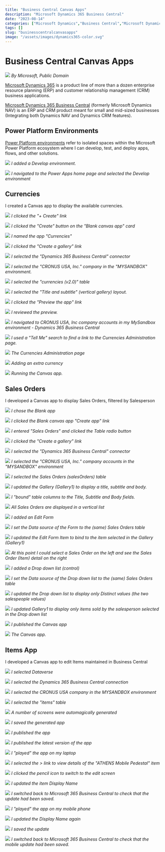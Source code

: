 ```yaml
---
title: "Business Central Canvas Apps"
description: "Microsoft Dynamics 365 Business Central"
date: "2023-08-14"
categories: ["Microsoft Dynamics","Business Central","Microsoft Dynamics","Power Platform"]
tags: []
slug: "businesscentralcanvasapps"
image: "/assets/images/dynamics365-color.svg"
---
```


# Business Central Canvas Apps

![](/assets/images/businesscentralcanvasapps/dynamics365-color.svg)
*By Microsoft, Public Domain*


[Microsoft Dynamics 365](https://en.wikipedia.org/wiki/Microsoft_Dynamics_365) is a product line of more than a dozen enterprise resource planning (ERP) and customer relationship management (CRM) business applications.

[Microsoft Dynamics 365 Business Central](https://en.wikipedia.org/wiki/Microsoft_Dynamics_365#Microsoft_Dynamics_365_Business_Central) (formerly Microsoft Dynamics NAV) is an ERP and CRM product meant for small and mid-sized businesses (Integrating both Dynamics NAV and Dynamics CRM features).


## Power Platform Environments

[Power Platform environments](https://admin.powerplatform.microsoft.com/environments) refer to isolated spaces within the Microsoft Power Platform ecosystem where I can develop, test, and deploy apps, flows, and other solutions.

![](/assets/images/businesscentralcanvasapps/screen-shot-2023-08-14-at-11.48.03-am-1394x806.png)
*I added a Develop environment.*

![](/assets/images/businesscentralcanvasapps/screen-shot-2023-08-14-at-11.56.31-am-1152x396.png)
*I navigated to the Power Apps home page and selected the Develop environment*


## Currencies

I created a Canvas app to display the available currencies.

![](/assets/images/businesscentralcanvasapps/screen-shot-2023-08-14-at-12.06.41-pm-1292x642.png)
*I clicked the "+ Create" link*

![](/assets/images/businesscentralcanvasapps/screen-shot-2023-08-14-at-12.06.53-pm-1294x644.png)
*I clicked the "Create" button on the "Blank canvas app" card*

![](/assets/images/businesscentralcanvasapps/screen-shot-2023-08-14-at-12.07.15-pm-1295x601.png)
*I named the app "Currencies"*

![](/assets/images/businesscentralcanvasapps/screen-shot-2023-08-14-at-12.07.37-pm-1295x601.png)
*I clicked the "Create a gallery" link*

![](/assets/images/businesscentralcanvasapps/screen-shot-2023-08-14-at-12.07.58-pm-1294x602.png)
*I selected the "Dynamics 365 Business Central" connector*

![](/assets/images/businesscentralcanvasapps/screen-shot-2023-08-14-at-12.08.36-pm-1293x241.png)
*I selected the "CRONUS USA, Inc." company in the "MYSANDBOX" environment.*

![](/assets/images/businesscentralcanvasapps/screen-shot-2023-08-14-at-12.08.59-pm-1291x601.png)
*I selected the "currencies (v2.0)" table*

![](/assets/images/businesscentralcanvasapps/screen-shot-2023-08-14-at-12.10.50-pm-1290x599.png)
*I selected the "Title and subtitle" (vertical gallery) layout.*

![](/assets/images/businesscentralcanvasapps/screen-shot-2023-08-14-at-12.11.03-pm-1293x207.png)
*I clicked the "Preview the app" link*

![](/assets/images/businesscentralcanvasapps/screen-shot-2023-08-14-at-12.11.15-pm-1293x377.png)
*I reviewed the preview.*

![](/assets/images/businesscentralcanvasapps/screen-shot-2023-08-14-at-12.18.22-pm-1357x779.png)
*I navigated to CRONUS USA, Inc company accounts in my MySandbox environment - Dynamics 365 Business Central*

![](/assets/images/businesscentralcanvasapps/screen-shot-2023-08-14-at-12.19.00-pm-1356x323.png)
*I used a "Tell Me" search to find a link to the Currencies Administration page.*

![](/assets/images/businesscentralcanvasapps/screen-shot-2023-08-14-at-12.19.50-pm-1359x415.png)
*The Currencies Administration page*

![](/assets/images/businesscentralcanvasapps/screen-shot-2023-08-14-at-12.44.34-pm-1354x378.png)
*Adding an extra currency*

![](/assets/images/businesscentralcanvasapps/screen-shot-2023-08-14-at-12.46.11-pm-1311x373.png)
*Running the Canvas app.*


## Sales Orders

I developed a Canvas app to display Sales Orders, filtered by Salesperson

![](/assets/images/businesscentralcanvasapps/screen-shot-2023-08-14-at-2.42.37-pm-1297x559.png)
*I chose the Blank app*

![](/assets/images/businesscentralcanvasapps/screen-shot-2023-08-14-at-2.42.49-pm-1293x600.png)
*I clicked the Blank canvas app "Create app" link*

![](/assets/images/businesscentralcanvasapps/screen-shot-2023-08-14-at-2.43.35-pm-1293x600.png)
*I entered "Sales Orders" and clicked the Table radio button*

![](/assets/images/businesscentralcanvasapps/screen-shot-2023-08-14-at-2.43.59-pm-1292x599.png)
*I clicked the "Create a gallery" link*

![](/assets/images/businesscentralcanvasapps/screen-shot-2023-08-14-at-2.49.34-pm-1296x326.png)
*I selected the "Dynamics 365 Business Central" connector*

![](/assets/images/businesscentralcanvasapps/screen-shot-2023-08-14-at-2.49.49-pm-1294x200.png)
*I selected the "CRONUS USA, Inc." company accounts in the "MYSANDBOX" environment*

![](/assets/images/businesscentralcanvasapps/screen-shot-2023-08-14-at-2.50.18-pm-1292x601.png)
*I selected the Sales Orders (salesOrders) table*

![](/assets/images/businesscentralcanvasapps/screen-shot-2023-08-14-at-2.50.50-pm-1285x214.png)
*I updated the Gallery (Gallery1) to display a title, subtitle and body.*

![](/assets/images/businesscentralcanvasapps/screen-shot-2023-08-14-at-2.52.23-pm-1294x524.png)
*I "bound" table columns to the Title, Subtitle and Body fields.*

![](/assets/images/businesscentralcanvasapps/screen-shot-2023-08-14-at-2.52.40-pm-1296x175.png)
*All Sales Orders are displayed in a vertical list*

![](/assets/images/businesscentralcanvasapps/screen-shot-2023-08-14-at-2.53.01-pm-1295x492.png)
*I added an Edit Form*

![](/assets/images/businesscentralcanvasapps/screen-shot-2023-08-14-at-2.53.24-pm-1297x374.png)
*I set the Data source of the Form to the (same) Sales Orders table*

![](/assets/images/businesscentralcanvasapps/screen-shot-2023-08-14-at-2.53.51-pm-1296x451.png)
*I updated the Edit Form Item to bind to the item selected in the Gallery (Gallery1)*

![](/assets/images/businesscentralcanvasapps/screen-shot-2023-08-14-at-2.54.01-pm-1293x122.png)
*At this point I could select a Sales Order on the left and see the Sales Order (Item) detail on the right*

![](/assets/images/businesscentralcanvasapps/screen-shot-2023-08-14-at-2.54.41-pm-1293x134.png)
*I added a Drop down list (control)*

![](/assets/images/businesscentralcanvasapps/screen-shot-2023-08-14-at-2.55.37-pm-1294x149.png)
*I set the Data source of the Drop down list to the (same) Sales Orders table*

![](/assets/images/businesscentralcanvasapps/screen-shot-2023-08-14-at-2.56.14-pm-1293x231.png)
*I updated the Drop down list to display only Distinct values (the two salespeople values)*

![](/assets/images/businesscentralcanvasapps/screen-shot-2023-08-14-at-2.56.50-pm-1295x493.png)
*I updated Gallery1 to display only items sold by the salesperson selected in the Drop down list*

![](/assets/images/businesscentralcanvasapps/screen-shot-2023-08-14-at-3.19.56-pm-1297x604.png)
*I published the Canvas app*

![](/assets/images/businesscentralcanvasapps/screen-shot-2023-08-14-at-3.17.05-pm-1292x600.png)
*The Canvas app.*


## Items App

I developed a Canvas app to edit Items maintained in Business Central

![](/assets/images/businesscentralcanvasapps/screen-shot-2023-08-17-at-12.20.25-pm-1836x583.png)
*I selected Dataverse*

![](/assets/images/businesscentralcanvasapps/screen-shot-2023-08-17-at-12.20.36-pm-1836x579.png)
*I selected the Dynamics 365 Business Central connection*

![](/assets/images/businesscentralcanvasapps/screen-shot-2023-08-17-at-12.20.48-pm-1836x297.png)
*I selected the CRONUS USA company in the MYSANDBOX environment*

![](/assets/images/businesscentralcanvasapps/screen-shot-2023-08-17-at-12.21.06-pm-1836x582.png)
*I selected the "items" table*

![](/assets/images/businesscentralcanvasapps/screen-shot-2023-08-17-at-12.21.30-pm-1836x586.png)
*A number of screens were automagically generated*

![](/assets/images/businesscentralcanvasapps/screen-shot-2023-08-17-at-12.21.46-pm-1836x579.png)
*I saved the generated app*

![](/assets/images/businesscentralcanvasapps/screen-shot-2023-08-17-at-12.22.01-pm-1836x183.png)
*I published the app*

![](/assets/images/businesscentralcanvasapps/screen-shot-2023-08-17-at-12.22.13-pm-1836x584.png)
*I published the latest version of the app*

![](/assets/images/businesscentralcanvasapps/screen-shot-2023-08-17-at-12.22.47-pm-1836x409.png)
*I "played" the app on my laptop*

![](/assets/images/businesscentralcanvasapps/screen-shot-2023-08-17-at-12.28.27-pm-1836x421.png)
*I selected the > link to view details of the "ATHENS Mobile Pedestal" item*

![](/assets/images/businesscentralcanvasapps/screen-shot-2023-08-17-at-12.28.37-pm-1836x303.png)
*I clicked the pencil icon to switch to the edit screen*

![](/assets/images/businesscentralcanvasapps/screen-shot-2023-08-17-at-12.29.00-pm-1836x660.png)
*I updated the item Display Name*

![](/assets/images/businesscentralcanvasapps/screen-shot-2023-08-17-at-12.29.52-pm-1836x507.png)
*I switched back to Microsoft 365 Business Central to check that the update had been saved.*

![](/assets/images/businesscentralcanvasapps/20230817image0-1242x2688.png)
*I "played" the app on my mobile phone*

![](/assets/images/businesscentralcanvasapps/20230817iimage1-1242x2688.png)
*I updated the Display Name again*

![](/assets/images/businesscentralcanvasapps/20230817iimage2-1242x2688.png)
*I saved the update*

![](/assets/images/businesscentralcanvasapps/screen-shot-2023-08-17-at-1.12.37-pm-1836x490.png)
*I switched back to Microsoft 365 Business Central to check that the mobile update had been saved.*